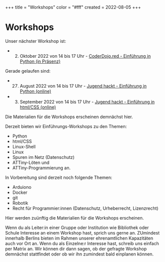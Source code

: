 +++
title = "Workshops"
color = "#fff"
created = 2022-08-05
+++

<script lang="ts">
  import Figure from '$lib/components/Figure.svelte';
</script>

# Workshops

Unser nächster Workshop ist:

- 2. Oktober 2022 von 14 bis 17 Uhr - [CoderDojo.red - Einführung in Python (in Präsenz)](https://coderdojo.red/posts/news/2022-10-02/)

Gerade gelaufen sind:


- 27. August 2022 von 14 bis 17 Uhr - [Jugend hackt - Einführung in Python (online)](https://coderdojo.red/posts/news/2022-08-27/)

- 3. September 2022 von 14 bis 17 Uhr - [Jugend hackt - Einführung in html/CSS (online)](https://coderdojo.red/posts/news/2022-09-03/)


Die Materialien für die Workshops erscheinen demnächst hier.

Derzeit bieten wir Einführungs-Workshops zu den Themen:

- Python
- html/CSS
- Linux-Shell
- Linux
- Spuren im Netz (Datenschutz)
- ATTiny-Löten und
- ATTiny-Programmierung an.

In Vorbereitung sind derzeit noch folgende Themen:

- Arduiono
- Docker
- git
- Robotik
- Recht für Programmier:innen (Datenschutz, Urheberrecht, Lizenzrecht)

Hier werden zuünftig die Materialien für die Workshops erscheinen.

Wenn du als Leiter:in einer Gruppe oder Institution wie Bibliothek oder Schule Interesse an einem Workshop hast, sprich uns gerne an. ZUmindest innerhalb Berlins bieten im Rahmen unserer ehrenamtlichen Kapazitäten auch vor Ort an. Wenn du als Einzelne:r Interesse hast, schreib uns einfach per Matrix an. Wir können dir dann sagen, ob der gefragte Workshop demnächst stattfindet oder ob wir ihn zumindest bald einplanen können.
